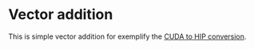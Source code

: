 # Vector addition

This is simple vector addition for exemplify the [CUDA to HIP conversion](../../../README.md).
